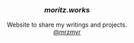 <br />
<p align="center">
  <h3 style="font-style:italic; font-weight:bold" align="center">moritz.works</h3>

  <p align="center">
    Website to share my writings and projects.  
    <br />
    <a href="https://twitter.com/mrzmyr">@mrzmyr</a>
  </p>
</p>

